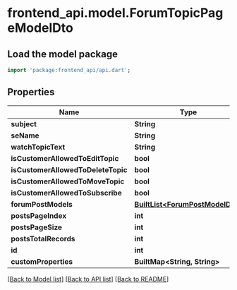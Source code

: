 # frontend_api.model.ForumTopicPageModelDto

## Load the model package
```dart
import 'package:frontend_api/api.dart';
```

## Properties
Name | Type | Description | Notes
------------ | ------------- | ------------- | -------------
**subject** | **String** |  | [optional] 
**seName** | **String** |  | [optional] 
**watchTopicText** | **String** |  | [optional] 
**isCustomerAllowedToEditTopic** | **bool** |  | [optional] 
**isCustomerAllowedToDeleteTopic** | **bool** |  | [optional] 
**isCustomerAllowedToMoveTopic** | **bool** |  | [optional] 
**isCustomerAllowedToSubscribe** | **bool** |  | [optional] 
**forumPostModels** | [**BuiltList&lt;ForumPostModelDto&gt;**](ForumPostModelDto.md) |  | [optional] 
**postsPageIndex** | **int** |  | [optional] 
**postsPageSize** | **int** |  | [optional] 
**postsTotalRecords** | **int** |  | [optional] 
**id** | **int** |  | [optional] 
**customProperties** | **BuiltMap&lt;String, String&gt;** |  | [optional] 

[[Back to Model list]](../README.md#documentation-for-models) [[Back to API list]](../README.md#documentation-for-api-endpoints) [[Back to README]](../README.md)


